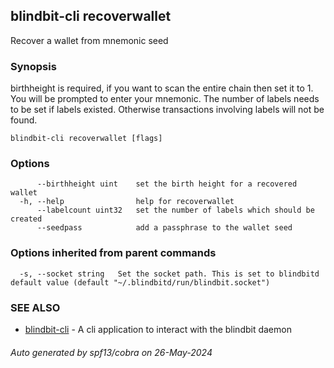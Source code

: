## blindbit-cli recoverwallet

Recover a wallet from mnemonic seed

### Synopsis

birthheight is required, if you want to scan the entire chain then set it to 1.
You will be prompted to enter your mnemonic.
    The number of labels needs to be set if labels existed.
    Otherwise transactions involving labels will not be found.

```
blindbit-cli recoverwallet [flags]
```

### Options

```
      --birthheight uint    set the birth height for a recovered wallet
  -h, --help                help for recoverwallet
      --labelcount uint32   set the number of labels which should be created
      --seedpass            add a passphrase to the wallet seed
```

### Options inherited from parent commands

```
  -s, --socket string   Set the socket path. This is set to blindbitd default value (default "~/.blindbitd/run/blindbit.socket")
```

### SEE ALSO

* [blindbit-cli](blindbit-cli.md)	 - A cli application to interact with the blindbit daemon

###### Auto generated by spf13/cobra on 26-May-2024
